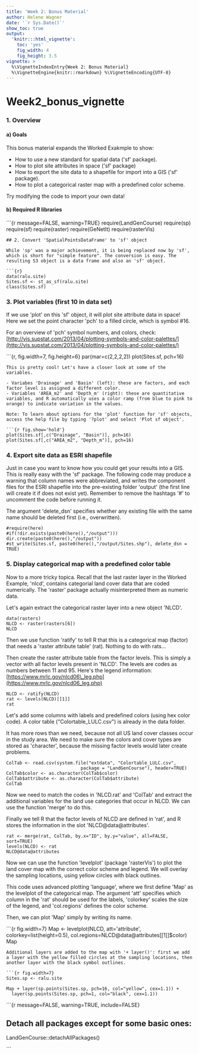 ```yaml
---
title: 'Week 2: Bonus Material'
author: Helene Wagner
date: '`r Sys.Date()`'
show_toc: true
output:
  'knitr:::html_vignette':
    toc: 'yes'
    fig_width: 4
    fig_height: 3.5
vignette: >
  %\VignetteIndexEntry{Week 2: Bonus Material}
  %\VignetteEngine{knitr::rmarkdown} %\VignetteEncoding{UTF-8}
---
```


# Week2\_bonus\_vignette

### 1. Overview

#### a\) Goals

This bonus material expands the Worked Exakmple to show:

* How to use a new standard for spatial data \('sf' package\).
* How to plot site attributes in space \('sf' package\)
* How to export the site data to a shapefile for import into a GIS \('sf' package\).
* How to plot a categorical raster map with a predefined color scheme.

Try modifying the code to import your own data!

#### b\) Required R libraries

\`\`\`{r message=FALSE, warning=TRUE} require\(LandGenCourse\) require\(sp\) require\(sf\) require\(raster\) require\(GeNetIt\) require\(rasterVis\)

```text
## 2. Convert 'SpatialPointsDataFrame' to 'sf' object 

While 'sp' was a major achievement, it is being replaced now by 'sf', which is short for "simple feature". The conversion is easy. The resulting S3 object is a data frame and also an 'sf' object.

```{r}
data(ralu.site)
Sites.sf <- st_as_sf(ralu.site)
class(Sites.sf)
```

### 3. Plot variables \(first 10 in data set\)

If we use 'plot' on this 'sf' object, it will plot site attribute data in space! Here we set the point character 'pch' to a filled circle, which is symbol \#16.

For an overview of 'pch' symbol numbers, and colors, check: [http://vis.supstat.com/2013/04/plotting-symbols-and-color-palettes/](http://vis.supstat.com/2013/04/plotting-symbols-and-color-palettes/)

\`\`\`{r, fig.width=7, fig.height=6} par\(mar=c\(2,2,2,2\)\) plot\(Sites.sf, pch=16\)

```text
This is pretty cool! Let's have a closer look at some of the variables. 

- Variabes 'Drainage' and 'Basin' (left): these are factors, and each factor level is assigned a different color.
- Variables 'AREA_m2' and 'Depth_m' (right): these are quantitative variables, and R automatically uses a color ramp (from blue to pink to orange) to indicate variation in the values.

Note: To learn about options for the 'plot' function for 'sf' objects, access the help file by typing '?plot' and select 'Plot sf object'.

```{r fig.show='hold'}
plot(Sites.sf[,c("Drainage", "Basin")], pch=16)
plot(Sites.sf[,c("AREA_m2", "Depth_m")], pch=16)
```

### 4. Export site data as ESRI shapefile

Just in case you want to know how you could get your results into a GIS. This is really easy with the 'sf' package. The following code may produce a warning that column names were abbreviated, and writes the component files for the ESRI shapefile into the pre-existing folder 'output' \(the first line will create it if does not exist yet\). Remember to remove the hashtags '\#' to uncomment the code before running it.

The argument 'delete\_dsn' specifies whether any existing file with the same name should be deleted first \(i.e., overwritten\).

```text
#require(here)
#if(!dir.exists(paste0(here(),"/output"))) dir.create(paste0(here(),"/output"))
#st_write(Sites.sf, paste0(here(),"/output/Sites.shp"), delete_dsn = TRUE)
```

### 5. Display categorical map with a predefined color table

Now to a more tricky topica. Recall that the last raster layer in the Worked Example, 'nlcd', contains categorial land cover data that are coded numerically. The 'raster' package actually misinterpreted them as numeric data.

Let's again extract the categorical raster layer into a new object 'NLCD'.

```text
data(rasters)
NLCD <- raster(rasters[6])
NLCD
```

Then we use function 'ratify' to tell R that this is a categorical map \(factor\) that needs a 'raster attribute table' \(rat\). Nothing to do with rats...

Then create the raster attribute table from the factor levels. This is simply a vector with all factor levels present in 'NLCD'. The levels are codes as numbers between 11 and 95. Here's the legend information: [https://www.mrlc.gov/nlcd06\_leg.php](https://www.mrlc.gov/nlcd06_leg.php)

```text
NLCD <- ratify(NLCD)
rat <- levels(NLCD)[[1]]
rat
```

Let's add some columns with labels and predefined colors \(using hex color code\). A color table \("Colortable\_LULC.csv"\) is already in the data folder.

It has more rows than we need, because not all US land cover classes occur in the study area. We need to make sure the colors and cover types are stored as 'character', because the missing factor levels would later create problems.

```text
ColTab <- read.csv(system.file("extdata", "Colortable_LULC.csv", 
                            package = "LandGenCourse"), header=TRUE)
ColTab$color <- as.character(ColTab$color)
ColTab$attribute <- as.character(ColTab$attribute)
ColTab
```

Now we need to match the codes in 'NLCD.rat' and 'ColTab' and extract the additional variables for the land use categories that occur in NLCD. We can use the function 'merge' to do this.

Finally we tell R that the factor levels of NLCD are defined in 'rat', and R stores the information in the slot 'NLCD@data@attributes'.

```text
rat <- merge(rat, ColTab, by.x="ID", by.y="value", all=FALSE, sort=TRUE)
levels(NLCD) <- rat
NLCD@data@attributes
```

Now we can use the function 'levelplot' \(package 'rasterVis'\) to plot the land cover map with the correct color scheme and legend. We will overlay the sampling locations, using yellow circles with black outlines.

This code uses advanced plotting 'language', where we first define 'Map' as the levelplot of the categorical map. The argument 'att' specifies which column in the 'rat' should be used for the labels, 'colorkey' scales the size of the legend, and 'col.regions' defines the color scheme.

Then, we can plot 'Map' simply by writing its name.

\`\`\`{r fig.width=7} Map &lt;- levelplot\(NLCD, att='attribute', colorkey=list\(height=0.5\), col.regions=NLCD@data@attributes\[\[1\]\]$color\) Map

```text
Additional layers are added to the map with '+ layer()': first we add a layer with the yellow filled circles at the sampling locations, then another layer with the black symbol outlines.

```{r fig.width=7}
Sites.sp <- ralu.site

Map + layer(sp.points(Sites.sp, pch=16, col="yellow", cex=1.1)) +
  layer(sp.points(Sites.sp, pch=1, col="black", cex=1.1))
```

\`\`\`{r message=FALSE, warning=TRUE, include=FALSE}

## Detach all packages except for some basic ones:

LandGenCourse::detachAllPackages\(\)

\`\`\`

